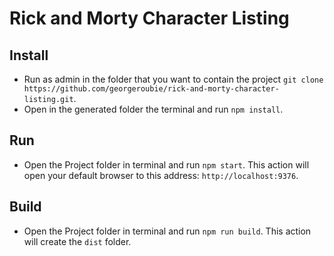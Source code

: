 # Rick and Morty Character Listing

## Install
 + Run as admin in the folder that you want to contain the project `git clone https://github.com/georgeroubie/rick-and-morty-character-listing.git`.
 + Open in the generated folder the terminal and run `npm install`.

## Run
 + Open the Project folder in terminal and run `npm start`. This action will open your default browser to this address: `http://localhost:9376`.

## Build
 + Open the Project folder in terminal and run `npm run build`. This action will create the `dist` folder.